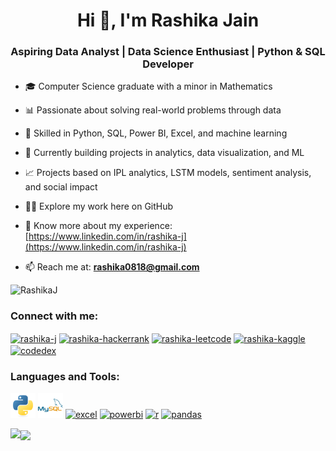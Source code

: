 <h1 align="center">Hi 👋, I'm Rashika Jain</h1>
<h3 align="center">Aspiring Data Analyst | Data Science Enthusiast | Python & SQL Developer</h3>

- 🎓 Computer Science graduate with a minor in Mathematics  
- 📊 Passionate about solving real-world problems through data  
- 🧠 Skilled in Python, SQL, Power BI, Excel, and machine learning  
- 🌱 Currently building projects in analytics, data visualization, and ML  
- 📈 Projects based on IPL analytics, LSTM models, sentiment analysis, and social impact  

- 👨‍💻 Explore my work here on GitHub  
- 📄 Know more about my experience: [https://www.linkedin.com/in/rashika-j](https://www.linkedin.com/in/rashika-j)  
- 📫 Reach me at: **rashika0818@gmail.com**

<p align="left"> <img src="https://komarev.com/ghpvc/?username=RashikaJ&label=Profile%20views&color=0e75b6&style=flat" alt="RashikaJ" /> </p>

<h3 align="left">Connect with me:</h3>
<p align="left">
<a href="https://www.linkedin.com/in/rashika-j" target="blank"><img align="center" src="https://raw.githubusercontent.com/rahuldkjain/github-profile-readme-generator/master/src/images/icons/Social/linked-in-alt.svg" alt="rashika-j" height="30" width="40" /></a>
<a href="https://www.hackerrank.com/" target="blank"><img align="center" src="https://raw.githubusercontent.com/rahuldkjain/github-profile-readme-generator/master/src/images/icons/Social/hackerrank.svg" alt="rashika-hackerrank" height="30" width="40" /></a>
<a href="https://leetcode.com/" target="blank"><img align="center" src="https://raw.githubusercontent.com/rahuldkjain/github-profile-readme-generator/master/src/images/icons/Social/leet-code.svg" alt="rashika-leetcode" height="30" width="40" /></a>
<a href="https://www.kaggle.com/" target="blank"><img align="center" src="https://cdn.jsdelivr.net/npm/simple-icons@3.1.0/icons/kaggle.svg" alt="rashika-kaggle" height="30" width="40" /></a>
<a href="https://www.codedex.io" target="blank"><img align="center" src="https://raw.githubusercontent.com/codedex-io/brand/main/logos/codedex-logo-black.png" alt="codedex" height="30" /></a>
</p>

<h3 align="left">Languages and Tools:</h3>
<p align="left">
  <a href="https://www.python.org" target="_blank"><img src="https://raw.githubusercontent.com/devicons/devicon/master/icons/python/python-original.svg" alt="python" width="40" height="40"/></a>
  <a href="https://www.mysql.com/" target="_blank"><img src="https://raw.githubusercontent.com/devicons/devicon/master/icons/mysql/mysql-original-wordmark.svg" alt="mysql" width="40" height="40"/></a>
  <a href="https://www.microsoft.com/en-us/microsoft-365/excel" target="_blank"><img src="https://cdn.jsdelivr.net/gh/devicons/devicon/icons/excel/excel-original.svg" alt="excel" width="40" height="40"/></a>
  <a href="https://powerbi.microsoft.com/" target="_blank"><img src="https://www.vectorlogo.zone/logos/microsoft_powerbi/microsoft_powerbi-icon.svg" alt="powerbi" width="40" height="40"/></a>
  <a href="https://www.r-project.org/" target="_blank"><img src="https://www.vectorlogo.zone/logos/r-project/r-project-icon.svg" alt="r" width="40" height="40"/></a>
  <a href="https://pandas.pydata.org/" target="_blank"><img src="https://upload.wikimedia.org/wikipedia/commons/e/ed/Pandas_logo.svg" alt="pandas" width="40" height="40"/></a>
</p>

<p>
  <img align="left" src="https://github-readme-stats.vercel.app/api/top-langs/?username=RashikaJ&layout=compact&hide_border=true" />
</p>
<p>
  <img align="center" src="https://github-readme-stats.vercel.app/api?username=RashikaJ&show_icons=true&hide_border=true" />
</p>
